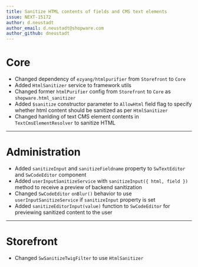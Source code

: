 ```yaml
---
title: Sanitize HTML contents of fields and CMS text elements
issue: NEXT-15172
author: d.neustadt
author_email: d.neustadt@shopware.com 
author_github: dneustadt
---
```

# Core
* Changed dependency of `ezyang/htmlpurifier` from `Storefront` to `Core`
* Added `HtmlSanitizer` service to framework utils
* Changed former `htmlPurifier` config from `Storefront` to `Core` as `shopware.html_sanitizer`
* Added `$sanitize` constructor parameter to `AllowHtml` field flag to specify whether html content should be sanitized as per `HtmlSanitizer`
* Changed hanlding of text CMS element contents in `TextCmsElementResolver` to sanitize HTML
___
# Administration
* Added `sanitizeInput` and `sanitizeFieldname` property to `SwTextEditor` and `SwCodeEditor` component
* Added `userInputSanitizeService` with `sanitizeInput({ html, field })` method to receive a preview of backend sanitization
* Changed `SwCodeEditor` `onBlur()` behavior to use `userInputSanitizeService` if `sanitizeInput` property is set
* Added `sanitizeEditorInput(value)` function to `SwCodeEditor` for previewing sanitized content to the user
___
# Storefront
* Changed `SwSanitizeTwigFilter` to use `HtmlSanitizer`
